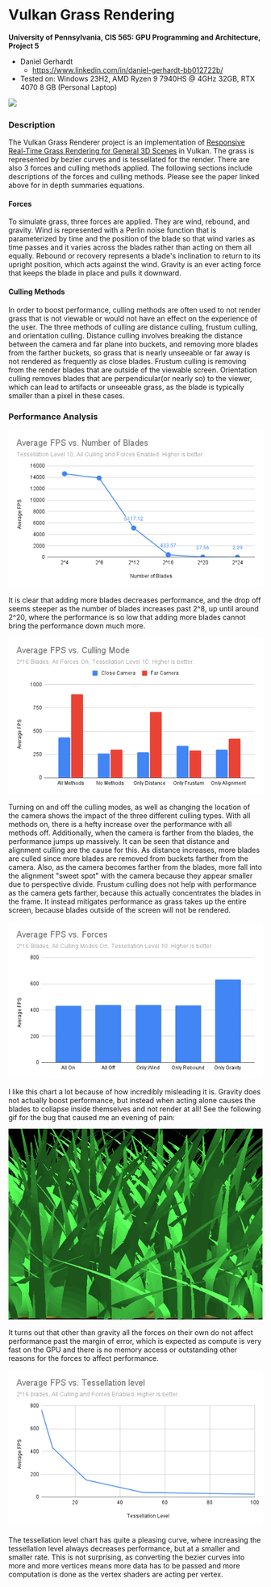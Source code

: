 Vulkan Grass Rendering
==================================

**University of Pennsylvania, CIS 565: GPU Programming and Architecture, Project 5**

* Daniel Gerhardt
  * https://www.linkedin.com/in/daniel-gerhardt-bb012722b/
* Tested on: Windows 23H2, AMD Ryzen 9 7940HS @ 4GHz 32GB, RTX 4070 8 GB (Personal Laptop)

![](img/grass_demo.gif)

### Description

The Vulkan Grass Renderer project is an implementation of [Responsive Real-Time Grass Rendering for General 3D Scenes](https://www.cg.tuwien.ac.at/research/publications/2017/JAHRMANN-2017-RRTG/JAHRMANN-2017-RRTG-draft.pdf) in Vulkan. The grass is represented by bezier curves and is tessellated for the render. There are also 3 forces and culling methods applied. The following sections include descriptions of the forces and culling methods. Please see the paper linked above for in depth summaries equations.

#### Forces

To simulate grass, three forces are applied. They are wind, rebound, and gravity. Wind is represented with a Perlin noise function that is parameterized by time and the position of the blade so that wind varies as time passes and it varies across the blades rather than acting on them all equally. Rebound or recovery represents a blade's inclination to return to its upright position, which acts against the wind. Gravity is an ever acting force that keeps the blade in place and pulls it downward.

#### Culling Methods

In order to boost performance, culling methods are often used to not render grass that is not viewable or would not have an effect on the experience of the user. The three methods of culling are distance culling, frustum culling, and orientation culling. Distance culling involves breaking the distance between the camera and far plane into buckets, and removing more blades from the farther buckets, so grass that is nearly unseeable or far away is not rendered as frequently as close blades. Frustum culling is removing from the render blades that are outside of the viewable screen. Orientation culling removes blades that are perpendicular(or nearly so) to the viewer, which can lead to artifacts or unseeable grass, as the blade is typically smaller than a pixel in these cases.

### Performance Analysis

![](img/bladeschart.png)

It is clear that adding more blades decreases performance, and the drop off seems steeper as the number of blades increases past 2^8, up until around 2^20, where the performance is so low that adding more blades cannot bring the performance down much more.

![](img/cullchart.png)

Turning on and off the culling modes, as well as changing the location of the camera shows the impact of the three different culling types. With all methods on, there is a hefty increase over the performance with all methods off. Additionally, when the camera is farther from the blades, the performance jumps up massively. It can be seen that distance and alignment culling are the cause for this. As distance increases, more blades are culled since more blades are removed from buckets farther from the camera. Also, as the camera becomes farther from the blades, more fall into the alignment "sweet spot" with the camera because they appear smaller due to perspective divide. Frustum culling does not help with performance as the camera gets farther, because this actually concentrates the blades in the frame. It instead mitigates performance as grass takes up the entire screen, because blades outside of the screen will not be rendered.

![](img/forcechart.png)

I like this chart a lot because of how incredibly misleading it is. Gravity does not actually boost performance, but instead when acting alone causes the blades to collapse inside themselves and not render at all! See the following gif for the bug that caused me an evening of pain:

![](img/grass_grav.gif)

It turns out that other than gravity all the forces on their own do not affect performance past the margin of error, which is expected as compute is very fast on the GPU and there is no memory access or outstanding other reasons for the forces to affect performance.

![](img/tessellationchart.png)

The tessellation level chart has quite a pleasing curve, where increasing the tessellation level always decreases performance, but at a smaller and smaller rate. This is not surprising, as converting the bezier curves into more and more vertices means more data has to be passed and more computation is done as the vertex shaders are acting per vertex.

